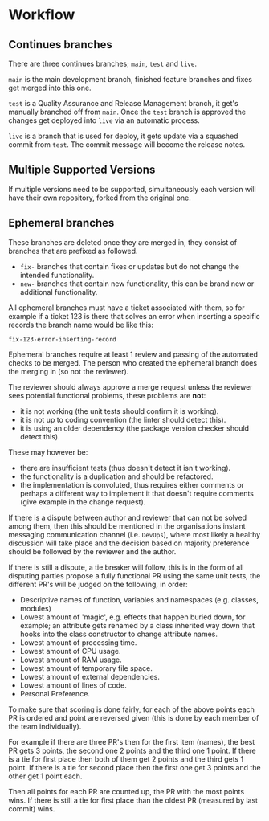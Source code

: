 Workflow
========

Continues branches
------------------
There are three continues branches; `main`, `test` and `live`.

`main` is the main development branch, finished feature branches and fixes get
merged into this one.

`test` is a Quality Assurance and Release Management branch, it get's manually
branched off from `main`. Once the `test` branch is approved the changes get
deployed into `live` via an automatic process.

`live` is a branch that is used for deploy, it gets update via a squashed
commit from `test`. The commit message will become the release notes.


Multiple Supported Versions
---------------------------
If multiple versions need to be supported, simultaneously each version will have
their own repository, forked from the original one.


Ephemeral branches
------------------
These branches are deleted once they are merged in, they consist of branches
that are prefixed as followed.

- `fix-` branches that contain fixes or updates but do not change the intended 
functionality.
- `new-` branches that contain new functionality, this can be brand new or
additional functionality.

All ephemeral branches must have a ticket associated with them,
so for example if a ticket 123 is there that solves an error when inserting a
specific records the branch name would be like this:

`fix-123-error-inserting-record`

Ephemeral branches require at least 1 review and passing of the automated
checks to be merged. The person who created the ephemeral branch does the
merging in (so not the reviewer).

The reviewer should always approve a merge request unless the reviewer sees
potential functional problems, these problems are **not**:
 - it is not working (the unit tests should confirm it is working).
 - it is not up to coding convention (the linter should detect this).
 - it is using an older dependency (the package version checker should detect
   this).

These may however be:
 - there are insufficient tests (thus doesn't detect it isn't working).
 - the functionality is a duplication and should be refactored.
 - the implementation is convoluted, thus requires either comments or perhaps
   a different way to implement it that doesn't require comments (give example
   in the change request).
   
If there is a dispute between author and reviewer that can not be solved among
them, then this should be mentioned in the organisations instant messaging 
communication channel (i.e. `DevOps`), where most likely a healthy discussion
will take place and the decision based on majority preference should be
followed by the reviewer and the author.

If there is still a dispute, a tie breaker will follow, this is in the form of
all disputing parties propose a fully functional PR using the same unit tests,
the different PR's will be judged on the following, in order:
 - Descriptive names of function, variables and namespaces (e.g. classes,
    modules)
 - Lowest amount of 'magic', e.g. effects that happen buried down, for example;
    an attribute gets renamed by a class inherited way down that hooks into the
    class constructor to change attribute names.
 - Lowest amount of processing time.
 - Lowest amount of CPU usage.
 - Lowest amount of RAM usage.
 - Lowest amount of temporary file space.
 - Lowest amount of external dependencies.
 - Lowest amount of lines of code.
 - Personal Preference.

To make sure that scoring is done fairly, for each of the above points each
PR is ordered and point are reversed given (this is done by each member of the
team individually).

For example if there are three PR's then for the first item (names), the best
PR gets 3 points, the second one 2 points and the third one 1 point.
If there is a tie for first place then both of them get 2 points and the third
gets 1 point. If there is a tie for second place then the first one get 3 points
and the other get 1 point each.

Then all points for each PR are counted up, the PR with the most points wins.
If there is still a tie for first place than the oldest PR (measured by last
commit) wins.
